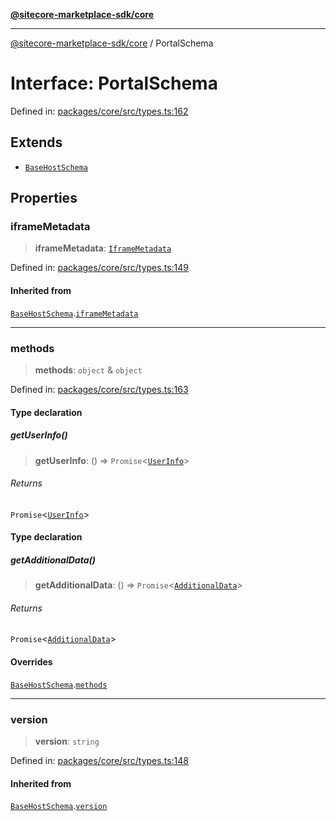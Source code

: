 [**@sitecore-marketplace-sdk/core**](../README.md)

***

[@sitecore-marketplace-sdk/core](../README.md) / PortalSchema

# Interface: PortalSchema

Defined in: [packages/core/src/types.ts:162](https://github.com/Sitecore/marketplace-sdk/blob/893df143248e67d8c66e942a96045542130259a0/packages/core/src/types.ts#L162)

## Extends

- [`BaseHostSchema`](BaseHostSchema.md)

## Properties

### iframeMetadata

> **iframeMetadata**: [`IframeMetadata`](IframeMetadata.md)

Defined in: [packages/core/src/types.ts:149](https://github.com/Sitecore/marketplace-sdk/blob/893df143248e67d8c66e942a96045542130259a0/packages/core/src/types.ts#L149)

#### Inherited from

[`BaseHostSchema`](BaseHostSchema.md).[`iframeMetadata`](BaseHostSchema.md#iframemetadata)

***

### methods

> **methods**: `object` & `object`

Defined in: [packages/core/src/types.ts:163](https://github.com/Sitecore/marketplace-sdk/blob/893df143248e67d8c66e942a96045542130259a0/packages/core/src/types.ts#L163)

#### Type declaration

##### getUserInfo()

> **getUserInfo**: () => `Promise`\<[`UserInfo`](UserInfo.md)\>

###### Returns

`Promise`\<[`UserInfo`](UserInfo.md)\>

#### Type declaration

##### getAdditionalData()

> **getAdditionalData**: () => `Promise`\<[`AdditionalData`](AdditionalData.md)\>

###### Returns

`Promise`\<[`AdditionalData`](AdditionalData.md)\>

#### Overrides

[`BaseHostSchema`](BaseHostSchema.md).[`methods`](BaseHostSchema.md#methods)

***

### version

> **version**: `string`

Defined in: [packages/core/src/types.ts:148](https://github.com/Sitecore/marketplace-sdk/blob/893df143248e67d8c66e942a96045542130259a0/packages/core/src/types.ts#L148)

#### Inherited from

[`BaseHostSchema`](BaseHostSchema.md).[`version`](BaseHostSchema.md#version)
